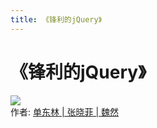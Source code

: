 ```yaml
---
title: 《锋利的jQuery》
---
```

# 《锋利的jQuery》
![](https://img1.doubanio.com/view/subject/l/public/s28026858.jpg)  
作者: [单东林 | 张晓菲 | 魏然]()